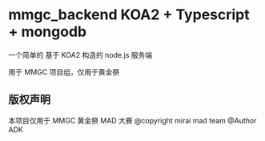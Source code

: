 # mmgc_backend KOA2 + Typescript + mongodb

一个简单的 基于 KOA2 构造的 node.js 服务端

用于 MMGC 项目组，仅用于黄金祭

## 版权声明

本项目仅用于 MMGC 黄金祭 MAD 大赛
@copyright mirai mad team
@Author ADK
